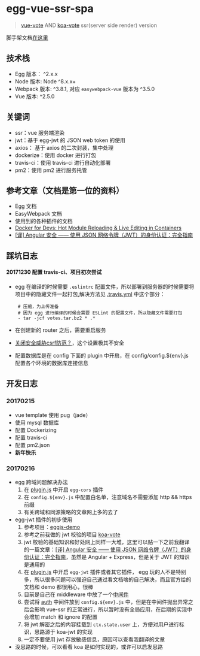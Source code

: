 # egg-vue-ssr-spa

> [vue-vote](https://github.com/Raoul1996/vue-vote.git) AND [koa-vote](https://github.com/Raoul1996/koa-vote.git)  ssr(server side render) version

脚手架文档[在这里](OLDREADME.md)

## 技术栈
- Egg 版本： ^2.x.x
- Node 版本: Node ^8.x.x+
- Webpack 版本: ^3.8.1, 对应 `easywebpack-vue` 版本为 ^3.5.0
- Vue 版本: ^2.5.0
## 关键词
- ssr：vue 服务端渲染
- jwt：基于 egg-jwt 的 JSON web token 的使用
- axios： 基于 axios 的二次封装，集中处理
- dockerize：使用 docker 进行打包
- travis-ci：使用 travis-ci 进行自动化部署
- pm2：使用 pm2 进行服务托管
## 参考文章（文档是第一位的资料）
- Egg 文档
- EasyWebpack 文档
- 使用到的各种插件的文档
- [Docker for Devs: Hot Module Reloading & Live Editing in Containers](http://www.summa.com/blog/docker-for-developers-hot-module-reloading-live-editing-in-containers)
- [[译] Angular 安全 —— 使用 JSON 网络令牌（JWT）的身份认证：完全指南](https://juejin.im/post/5a64267c518825734e3e5c22)
## 踩坑日志

#### 20171230 配置 travis-ci、项目初次尝试
- egg 在编译的时候需要 `.eslintrc` 配置文件，所以部署到服务器的时候需要将项目中的隐藏文件一起打包,解决方法见 [.travis.yml](.travis.yml) 中这个部分：

   ```
    # 压缩，为上传准备
    # 因为 egg 进行编译的时候会需要 ESLint 的配置文件，所以隐藏文件需要打包
    - tar -jcf votes.tar.bz2 * .*
    ```
- 在创建新的 router 之后，需要重启服务
- [关闭安全威胁csrf防范？](https://github.com/eggjs/egg/issues/509)，这个设置极其不安全
- 配置数据库是在 config 下面的 plugin 中开启，在 config/config.${env}.js 配置各个环境的数据库连接信息

## 开发日志

### 20170215
- vue template 使用 pug（jade）
- 使用 mysql 数据库
- 配置 Dockerizing
- 配置 travis-ci
- 配置 pm2.json
- **新年快乐**

### 20170216
- egg 跨域问题解决办法
    1. 在 [plugin.js](config/plugin.js) 中开启 `egg-cors` 插件
    2. 在 `config.${env}.js` 中配置白名单，注意域名不需要添加 http && https 前缀
    3. 有关跨域和同源策略的文章网上多的去了
- egg-jwt 插件的初步使用
    1. 参考项目：[eggjs-demo](https://github.com/glh1991/eggjs-demo)
    2. 参考之前我做的 jwt 校验的项目 [koa-vote](https://github.com/Raoul1996/koa-vote.git)
    2. jwt 校验的基础知识和好处网上同样一大堆，这里可以贴一下之前我翻译的一篇文章：[[译] Angular 安全 —— 使用 JSON 网络令牌（JWT）的身份认证：完全指南](https://juejin.im/post/5a64267c518825734e3e5c22)，虽然是 Angular + Express，但是关于 JWT 的知识是通用的
    3. 在 [plugin.js](config/plugin.js) 中开启 `egg-jwt` 插件或者其它插件， egg 玩的人不是特别多，所以很多问题可以强迫自己通过看文档啥的自己解决，而且官方给的文档和 demo 都很用心，很棒
    4. 目前是自己在 middleware 中放了一个[中间件](middleware/auth.js)
    5. 尝试将 [auth](middleware/auth.js) 中间件放到 `config.${env}.js` 中，但是在中间件抛出异常之后会影响 vue-ssr 的正常进行，所以暂时没有全局应用，在后期的实现中会增加 match 和 ignore 的配置
    6. 将 jwt 解密之后的内容挂载到 `ctx.state.user` 上，方便对用户进行标识，思路源于 koa-jwt 的实现
    7. 一定不要使用 jwt 存放敏感信息，原因可以查看我翻译的文章
- 没思路的时候，可以看看 koa 是如何实现的，或许可以启发思路